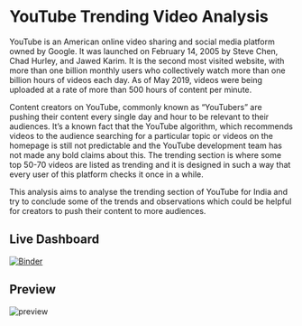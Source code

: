 # YouTube Trending Video Analysis

YouTube is an American online video sharing and social media platform owned by Google. It was launched on February 14, 2005 by Steve Chen, Chad Hurley, and Jawed Karim. It is the second most visited website, with more than one billion monthly users who collectively watch more than one billion hours of videos each day. As of May 2019, videos were being uploaded at a rate of more than 500 hours of content per minute.  
 
Content creators on YouTube, commonly known as “YouTubers” are pushing their content every single day and hour to be relevant to their audiences. It’s a known fact that the YouTube algorithm, which recommends videos to the audience searching for a particular topic or videos on the homepage is still not predictable and the YouTube development team has not made any bold claims about this. The trending section is where some top 50-70 videos are listed as trending and it is designed in such a way that every user of this platform checks it once in a while.  
  
This analysis aims to analyse the trending section of YouTube for India and try to conclude some of the trends and observations which could be helpful for creators to push their content to more audiences. 

## Live Dashboard

[![Binder](https://mybinder.org/badge_logo.svg)](https://mybinder.org/v2/gh/kaustubhgupta/youtube-trending-video-analysis/HEAD?urlpath=voila%2Frender%2FYoutube_Analysis_Dashboard.ipynb)

## Preview

![preview](preview.gif)